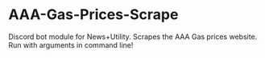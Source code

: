 # AAA-Gas-Prices-Scrape
Discord bot module for News+Utility. Scrapes the AAA Gas prices website. Run with arguments in command line!
